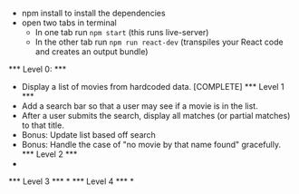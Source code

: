 
- npm install to install the dependencies
- open two tabs in terminal
  - In one tab run `npm start` (this runs live-server)
  - In the other tab run `npm run react-dev` (transpiles your React code and creates an output bundle)

*** Level 0: *** 
* Display a list of movies from hardcoded data. [COMPLETE]
*** Level 1 ***
* Add a search bar so that a user may see if a movie is in the list.
* After a user submits the search, display all matches (or partial matches) to that title.
* Bonus: Update list based off search
* Bonus: Handle the case of "no movie by that name found" gracefully.
*** Level 2 ***
* 
*** Level 3 *** 
* 
*** Level 4 ***
* 